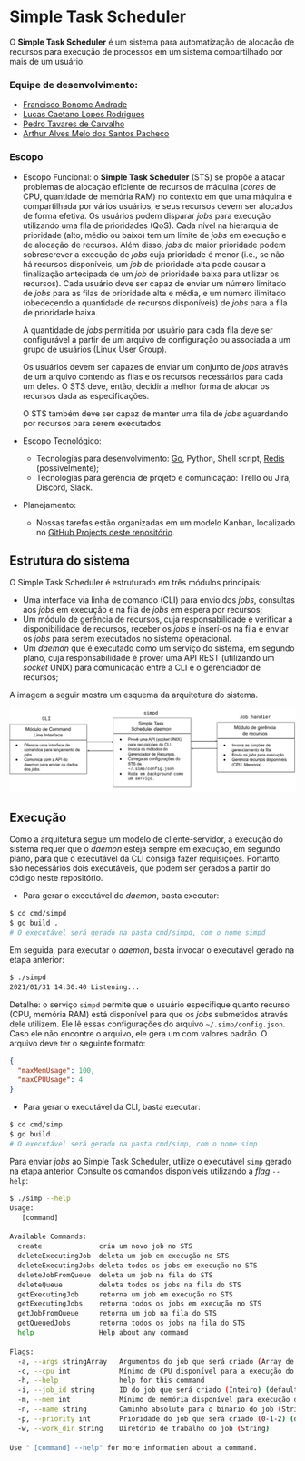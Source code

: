 # Simple Task Scheduler

O **Simple Task Scheduler** é um sistema para automatização de alocação de recursos para execução de processos em um sistema compartilhado por mais de um usuário.

### Equipe de desenvolvimento:
 - [Francisco Bonome Andrade](https://github.com/franciscobonand)
 - [Lucas Caetano Lopes Rodrigues](https://github.com/lucasclopesr)
 - [Pedro Tavares de Carvalho](https://github.com/ptcar2009)
 - [Arthur Alves Melo dos Santos Pacheco](https://github.com/arthur-pacheco)

### Escopo

- Escopo Funcional: o **Simple Task Scheduler** (STS) se propõe a atacar problemas de alocação eficiente de recursos de máquina (_cores_ de CPU, quantidade de memória RAM) no contexto em que uma máquina é compartilhada por vários usuários, e seus recursos devem ser alocados de forma efetiva. Os usuários podem disparar _jobs_ para execução utilizando uma fila de prioridades (QoS). Cada nível na hierarquia de prioridade (alto, médio ou baixo) tem um limite de _jobs_ em execução e de alocação de recursos. Além disso, _jobs_ de maior prioridade podem sobrescrever a execução de _jobs_ cuja prioridade é menor (i.e., se não há recursos disponíveis, um _job_ de prioridade alta pode causar a finalização antecipada de um _job_ de prioridade baixa para utilizar os recursos). Cada usuário deve ser capaz de enviar um número limitado de _jobs_ para as filas de prioridade alta e média, e um número ilimitado (obedecendo a quantidade de recursos disponíveis) de _jobs_ para a fila de prioridade baixa.

  A quantidade de _jobs_ permitida por usuário para cada fila deve ser configurável a partir de um arquivo de configuração ou associada a um grupo de usuários (Linux User Group).

  Os usuários devem ser capazes de enviar um conjunto de _jobs_ através de um arquivo contendo as filas e os recursos necessários para cada um deles. O STS deve, então, decidir a melhor forma de alocar os recursos dada as especificações.

  O STS também deve ser capaz de manter uma fila de _jobs_ aguardando por recursos para serem executados.

- Escopo Tecnológico: 
  - Tecnologias para desenvolvimento: [Go](https://golang.org/), Python, Shell script, [Redis](https://redis.io/) (possivelmente);
  - Tecnologias para gerência de projeto e comunicação: Trello ou Jira, Discord, Slack.
  
- Planejamento:

  - Nossas tarefas estão organizadas em um modelo Kanban, localizado no [GitHub Projects deste repositório](https://github.com/lucasclopesr/Simple-Task-Scheduler/projects/1).

## Estrutura do sistema

O Simple Task Scheduler é estruturado em três módulos principais: 

- Uma interface via linha de comando (CLI) para envio dos _jobs_, consultas aos _jobs_ em execução e na fila de _jobs_ em espera por recursos;
- Um módulo de gerência de recursos, cuja responsabilidade é verificar a disponibilidade de recursos, receber os _jobs_ e inserí-os na fila e enviar os _jobs_ para serem executados no sistema operacional.
- Um _daemon_ que é executado como um serviço do sistema, em segundo plano, cuja responsabilidade é prover uma API REST (utilizando um _socket_ UNIX) para comunicação entre a CLI e o gerenciador de recursos;

A imagem a seguir mostra um esquema da arquitetura do sistema.

<img src="./images/simp-arch.png"/>

## Execução

Como a arquitetura segue um modelo de cliente-servidor, a execução do sistema requer que o _daemon_ esteja sempre em execução, em segundo plano, para que o executável da CLI consiga fazer requisições. Portanto, são necessários dois executáveis, que podem ser gerados a partir do código neste repositório.

- Para gerar o executável do _daemon_, basta executar:

```bash
$ cd cmd/simpd
$ go build .
# O executável será gerado na pasta cmd/simpd, com o nome simpd
```

Em seguida, para executar o _daemon_, basta invocar o executável gerado na etapa anterior:

```bash
$ ./simpd
2021/01/31 14:30:40 Listening...
```

Detalhe: o serviço `simpd` permite que o usuário especifique quanto recurso (CPU, memória RAM) está disponível para que os _jobs_ submetidos através dele utilizem. Ele lê essas configurações do arquivo `~/.simp/config.json`. Caso ele não encontre o arquivo, ele gera um com valores padrão. O arquivo deve ter o seguinte formato:

```json
{
  "maxMemUsage": 100,
  "maxCPUUsage": 4
}
```



- Para gerar o executável da CLI, basta executar:

```bash
$ cd cmd/simp
$ go build .
# O executável será gerado na pasta cmd/simp, com o nome simp
```

Para enviar _jobs_ ao Simple Task Scheduler, utilize o executável `simp` gerado na etapa anterior. Consulte os comandos disponíveis utilizando a _flag_ `--help`:

```bash
$ ./simp --help
Usage:
   [command]

Available Commands:
  create              cria um novo job no STS
  deleteExecutingJob  deleta um job em execução no STS
  deleteExecutingJobs deleta todos os jobs em execução no STS
  deleteJobFromQueue  deleta um job na fila do STS
  deleteQueue         deleta todos os jobs na fila do STS
  getExecutingJob     retorna um job em execução no STS
  getExecutingJobs    retorna todos os jobs em execução no STS
  getJobFromQueue     retorna um job na fila do STS
  getQueuedJobs       retorna todos os jobs na fila do STS
  help                Help about any command

Flags:
  -a, --args stringArray   Argumentos do job que será criado (Array de Strings)
  -c, --cpu int            Mínimo de CPU disponível para a execução do job (0-100) (default 50)
  -h, --help               help for this command
  -i, --job_id string      ID do job que será criado (Inteiro) (default "no-id")
  -m, --mem int            Mínimo de memória disponível para execução do job (0-100) (default 50)
  -n, --name string        Caminho absoluto para o binário do job (String)
  -p, --priority int       Prioridade do job que será criado (0-1-2) (default 1)
  -w, --work_dir string    Diretório de trabalho do job (String)

Use " [command] --help" for more information about a command.
```



